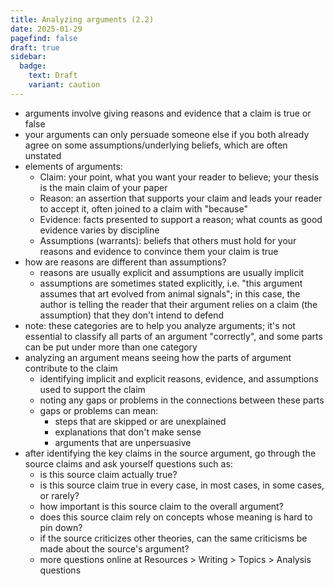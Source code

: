 ```yaml
---
title: Analyzing arguments (2.2)
date: 2025-01-29
pagefind: false
draft: true
sidebar:
  badge:
    text: Draft
    variant: caution
---
```


- arguments involve giving reasons and evidence that a claim is true or false
- your arguments can only persuade someone else if you both already agree on some assumptions/underlying beliefs, which are often unstated
- elements of arguments:
	- Claim: your point, what you want your reader to believe; your thesis is the main claim of your paper
	- Reason: an assertion that supports your claim and leads your reader to accept it, often joined to a claim with "because"
	- Evidence: facts presented to support a reason; what counts as good evidence varies by discipline
	- Assumptions (warrants): beliefs that others must hold for your reasons and evidence to convince them your claim is true
- how are reasons are different than assumptions?
	- reasons are usually explicit and assumptions are usually implicit
	- assumptions are sometimes stated explicitly, i.e. "this argument assumes that art evolved from animal signals"; in this case, the author is telling the reader that their argument relies on a claim (the assumption) that they don't intend to defend
- note: these categories are to help you analyze arguments; it's not essential to classify all parts of an argument "correctly", and some parts can be put under more than one category
- analyzing an argument means seeing how the parts of argument contribute to the claim
	- identifying implicit and explicit reasons, evidence, and assumptions used to support the claim
	- noting any gaps or problems in the connections between these parts
	- gaps or problems can mean:
		- steps that are skipped or are unexplained
		- explanations that don't make sense
		- arguments that are unpersuasive
- after identifying the key claims in the source argument, go through the source claims and ask yourself questions such as:
	- is this source claim actually true?
	- is this source claim true in every case, in most cases, in some cases, or rarely?
	- how important is this source claim to the overall argument?
	- does this source claim rely on concepts whose meaning is hard to pin down?
	- if the source criticizes other theories, can the same criticisms be made about the source's argument?
	- more questions online at Resources > Writing > Topics > Analysis questions

